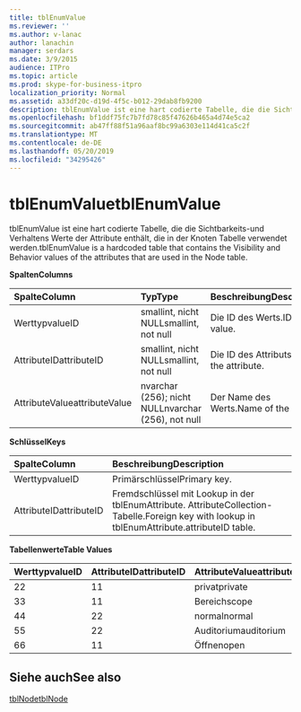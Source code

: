 ```yaml
---
title: tblEnumValue
ms.reviewer: ''
ms.author: v-lanac
author: lanachin
manager: serdars
ms.date: 3/9/2015
audience: ITPro
ms.topic: article
ms.prod: skype-for-business-itpro
localization_priority: Normal
ms.assetid: a33df20c-d19d-4f5c-b012-29dab8fb9200
description: tblEnumValue ist eine hart codierte Tabelle, die die Sichtbarkeits-und Verhaltens Werte der Attribute enthält, die in der Knoten Tabelle verwendet werden.
ms.openlocfilehash: bf1ddf75fc7b7fd78c85f47626b465a4d74e5ca2
ms.sourcegitcommit: ab47ff88f51a96aaf8bc99a6303e114d41ca5c2f
ms.translationtype: MT
ms.contentlocale: de-DE
ms.lasthandoff: 05/20/2019
ms.locfileid: "34295426"
---
```

# <a name="tblenumvalue"></a><span data-ttu-id="d8fee-103">tblEnumValue</span><span class="sxs-lookup"><span data-stu-id="d8fee-103">tblEnumValue</span></span>
 
<span data-ttu-id="d8fee-104">tblEnumValue ist eine hart codierte Tabelle, die die Sichtbarkeits-und Verhaltens Werte der Attribute enthält, die in der Knoten Tabelle verwendet werden.</span><span class="sxs-lookup"><span data-stu-id="d8fee-104">tblEnumValue is a hardcoded table that contains the Visibility and Behavior values of the attributes that are used in the Node table.</span></span>
  
<span data-ttu-id="d8fee-105">**Spalten**</span><span class="sxs-lookup"><span data-stu-id="d8fee-105">**Columns**</span></span>

|<span data-ttu-id="d8fee-106">**Spalte**</span><span class="sxs-lookup"><span data-stu-id="d8fee-106">**Column**</span></span>|<span data-ttu-id="d8fee-107">**Typ**</span><span class="sxs-lookup"><span data-stu-id="d8fee-107">**Type**</span></span>|<span data-ttu-id="d8fee-108">**Beschreibung**</span><span class="sxs-lookup"><span data-stu-id="d8fee-108">**Description**</span></span>|
|:-----|:-----|:-----|
|<span data-ttu-id="d8fee-109">Werttyp</span><span class="sxs-lookup"><span data-stu-id="d8fee-109">valueID</span></span>  <br/> |<span data-ttu-id="d8fee-110">smallint, nicht NULL</span><span class="sxs-lookup"><span data-stu-id="d8fee-110">smallint, not null</span></span>  <br/> |<span data-ttu-id="d8fee-111">Die ID des Werts.</span><span class="sxs-lookup"><span data-stu-id="d8fee-111">ID of the value.</span></span>  <br/> |
|<span data-ttu-id="d8fee-112">AttributeID</span><span class="sxs-lookup"><span data-stu-id="d8fee-112">attributeID</span></span>  <br/> |<span data-ttu-id="d8fee-113">smallint, nicht NULL</span><span class="sxs-lookup"><span data-stu-id="d8fee-113">smallint, not null</span></span>  <br/> |<span data-ttu-id="d8fee-114">Die ID des Attributs.</span><span class="sxs-lookup"><span data-stu-id="d8fee-114">ID of the attribute.</span></span>  <br/> |
|<span data-ttu-id="d8fee-115">AttributeValue</span><span class="sxs-lookup"><span data-stu-id="d8fee-115">attributeValue</span></span>  <br/> |<span data-ttu-id="d8fee-116">nvarchar (256); nicht NULL</span><span class="sxs-lookup"><span data-stu-id="d8fee-116">nvarchar (256), not null</span></span>  <br/> |<span data-ttu-id="d8fee-117">Der Name des Werts.</span><span class="sxs-lookup"><span data-stu-id="d8fee-117">Name of the value.</span></span>  <br/> |
   
<span data-ttu-id="d8fee-118">**Schlüssel**</span><span class="sxs-lookup"><span data-stu-id="d8fee-118">**Keys**</span></span>

|<span data-ttu-id="d8fee-119">**Spalte**</span><span class="sxs-lookup"><span data-stu-id="d8fee-119">**Column**</span></span>|<span data-ttu-id="d8fee-120">**Beschreibung**</span><span class="sxs-lookup"><span data-stu-id="d8fee-120">**Description**</span></span>|
|:-----|:-----|
|<span data-ttu-id="d8fee-121">Werttyp</span><span class="sxs-lookup"><span data-stu-id="d8fee-121">valueID</span></span>  <br/> |<span data-ttu-id="d8fee-122">Primärschlüssel</span><span class="sxs-lookup"><span data-stu-id="d8fee-122">Primary key.</span></span>  <br/> |
|<span data-ttu-id="d8fee-123">AttributeID</span><span class="sxs-lookup"><span data-stu-id="d8fee-123">attributeID</span></span>  <br/> |<span data-ttu-id="d8fee-124">Fremdschlüssel mit Lookup in der tblEnumAttribute. AttributeCollection-Tabelle.</span><span class="sxs-lookup"><span data-stu-id="d8fee-124">Foreign key with lookup in tblEnumAttribute.attributeID table.</span></span>  <br/> |
   
<span data-ttu-id="d8fee-125">**Tabellenwerte**</span><span class="sxs-lookup"><span data-stu-id="d8fee-125">**Table Values**</span></span>

|<span data-ttu-id="d8fee-126">**Werttyp**</span><span class="sxs-lookup"><span data-stu-id="d8fee-126">**valueID**</span></span>|<span data-ttu-id="d8fee-127">**AttributeID**</span><span class="sxs-lookup"><span data-stu-id="d8fee-127">**attributeID**</span></span>|<span data-ttu-id="d8fee-128">**AttributeValue**</span><span class="sxs-lookup"><span data-stu-id="d8fee-128">**attributeValue**</span></span>|
|:-----|:-----|:-----|
|<span data-ttu-id="d8fee-129">2</span><span class="sxs-lookup"><span data-stu-id="d8fee-129">2</span></span>  <br/> |<span data-ttu-id="d8fee-130">1</span><span class="sxs-lookup"><span data-stu-id="d8fee-130">1</span></span>  <br/> |<span data-ttu-id="d8fee-131">privat</span><span class="sxs-lookup"><span data-stu-id="d8fee-131">private</span></span>  <br/> |
|<span data-ttu-id="d8fee-132">3</span><span class="sxs-lookup"><span data-stu-id="d8fee-132">3</span></span>  <br/> |<span data-ttu-id="d8fee-133">1</span><span class="sxs-lookup"><span data-stu-id="d8fee-133">1</span></span>  <br/> |<span data-ttu-id="d8fee-134">Bereich</span><span class="sxs-lookup"><span data-stu-id="d8fee-134">scope</span></span>  <br/> |
|<span data-ttu-id="d8fee-135">4</span><span class="sxs-lookup"><span data-stu-id="d8fee-135">4</span></span>  <br/> |<span data-ttu-id="d8fee-136">2</span><span class="sxs-lookup"><span data-stu-id="d8fee-136">2</span></span>  <br/> |<span data-ttu-id="d8fee-137">normal</span><span class="sxs-lookup"><span data-stu-id="d8fee-137">normal</span></span>  <br/> |
|<span data-ttu-id="d8fee-138">5</span><span class="sxs-lookup"><span data-stu-id="d8fee-138">5</span></span>  <br/> |<span data-ttu-id="d8fee-139">2</span><span class="sxs-lookup"><span data-stu-id="d8fee-139">2</span></span>  <br/> |<span data-ttu-id="d8fee-140">Auditorium</span><span class="sxs-lookup"><span data-stu-id="d8fee-140">auditorium</span></span>  <br/> |
|<span data-ttu-id="d8fee-141">6</span><span class="sxs-lookup"><span data-stu-id="d8fee-141">6</span></span>  <br/> |<span data-ttu-id="d8fee-142">1</span><span class="sxs-lookup"><span data-stu-id="d8fee-142">1</span></span>  <br/> |<span data-ttu-id="d8fee-143">Öffnen</span><span class="sxs-lookup"><span data-stu-id="d8fee-143">open</span></span>  <br/> |
   
## <a name="see-also"></a><span data-ttu-id="d8fee-144">Siehe auch</span><span class="sxs-lookup"><span data-stu-id="d8fee-144">See also</span></span>

[<span data-ttu-id="d8fee-145">tblNode</span><span class="sxs-lookup"><span data-stu-id="d8fee-145">tblNode</span></span>](tblnode.md)
